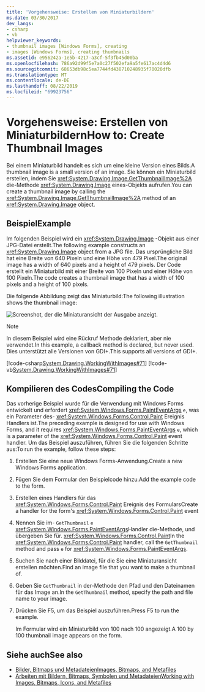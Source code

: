 ```yaml
---
title: 'Vorgehensweise: Erstellen von Miniaturbildern'
ms.date: 03/30/2017
dev_langs:
- csharp
- vb
helpviewer_keywords:
- thumbnail images [Windows Forms], creating
- images [Windows Forms], creating thumbnails
ms.assetid: e956242a-1e5b-4217-a3cf-5f3fb45d00ba
ms.openlocfilehash: 786a92d99f5e7a0c27f502efa9a5fe617ac4d4d6
ms.sourcegitcommit: 68653db98c5ea7744fd438710248935f70020dfb
ms.translationtype: MT
ms.contentlocale: de-DE
ms.lasthandoff: 08/22/2019
ms.locfileid: "69923756"
---
```

# <a name="how-to-create-thumbnail-images"></a><span data-ttu-id="f116f-102">Vorgehensweise: Erstellen von Miniaturbildern</span><span class="sxs-lookup"><span data-stu-id="f116f-102">How to: Create Thumbnail Images</span></span>
<span data-ttu-id="f116f-103">Bei einem Miniaturbild handelt es sich um eine kleine Version eines Bilds.</span><span class="sxs-lookup"><span data-stu-id="f116f-103">A thumbnail image is a small version of an image.</span></span> <span data-ttu-id="f116f-104">Sie können ein Miniaturbild erstellen, indem Sie <xref:System.Drawing.Image.GetThumbnailImage%2A> die-Methode <xref:System.Drawing.Image> eines-Objekts aufrufen.</span><span class="sxs-lookup"><span data-stu-id="f116f-104">You can create a thumbnail image by calling the <xref:System.Drawing.Image.GetThumbnailImage%2A> method of an <xref:System.Drawing.Image> object.</span></span>  
  
## <a name="example"></a><span data-ttu-id="f116f-105">Beispiel</span><span class="sxs-lookup"><span data-stu-id="f116f-105">Example</span></span>  
 <span data-ttu-id="f116f-106">Im folgenden Beispiel wird ein <xref:System.Drawing.Image> -Objekt aus einer JPG-Datei erstellt.</span><span class="sxs-lookup"><span data-stu-id="f116f-106">The following example constructs an <xref:System.Drawing.Image> object from a JPG file.</span></span> <span data-ttu-id="f116f-107">Das ursprüngliche Bild hat eine Breite von 640 Pixeln und eine Höhe von 479 Pixel.</span><span class="sxs-lookup"><span data-stu-id="f116f-107">The original image has a width of 640 pixels and a height of 479 pixels.</span></span> <span data-ttu-id="f116f-108">Der Code erstellt ein Miniaturbild mit einer Breite von 100 Pixeln und einer Höhe von 100 Pixeln.</span><span class="sxs-lookup"><span data-stu-id="f116f-108">The code creates a thumbnail image that has a width of 100 pixels and a height of 100 pixels.</span></span>  
  
 <span data-ttu-id="f116f-109">Die folgende Abbildung zeigt das Miniaturbild:</span><span class="sxs-lookup"><span data-stu-id="f116f-109">The following illustration shows the thumbnail image:</span></span>  
  
 ![Screenshot, der die Miniaturansicht der Ausgabe anzeigt.](./media/how-to-create-thumbnail-images/construct-thumbnail-image.png)  
  
> [!NOTE]
> <span data-ttu-id="f116f-111">In diesem Beispiel wird eine Rückruf Methode deklariert, aber nie verwendet.</span><span class="sxs-lookup"><span data-stu-id="f116f-111">In this example, a callback method is declared, but never used.</span></span> <span data-ttu-id="f116f-112">Dies unterstützt alle Versionen von GDI+.</span><span class="sxs-lookup"><span data-stu-id="f116f-112">This supports all versions of GDI+.</span></span>  
  
 [!code-csharp[System.Drawing.WorkingWithImages#71](~/samples/snippets/csharp/VS_Snippets_Winforms/System.Drawing.WorkingWithImages/CS/Class1.cs#71)]
 [!code-vb[System.Drawing.WorkingWithImages#71](~/samples/snippets/visualbasic/VS_Snippets_Winforms/System.Drawing.WorkingWithImages/VB/Class1.vb#71)]  
  
## <a name="compiling-the-code"></a><span data-ttu-id="f116f-113">Kompilieren des Codes</span><span class="sxs-lookup"><span data-stu-id="f116f-113">Compiling the Code</span></span>  
 <span data-ttu-id="f116f-114">Das vorherige Beispiel wurde für die Verwendung mit Windows Forms entwickelt und erfordert <xref:System.Windows.Forms.PaintEventArgs> `e`, was ein Parameter des- <xref:System.Windows.Forms.Control.Paint> Ereignis Handlers ist.</span><span class="sxs-lookup"><span data-stu-id="f116f-114">The preceding example is designed for use with Windows Forms, and it requires <xref:System.Windows.Forms.PaintEventArgs> `e`, which is a parameter of the <xref:System.Windows.Forms.Control.Paint> event handler.</span></span> <span data-ttu-id="f116f-115">Um das Beispiel auszuführen, führen Sie die folgenden Schritte aus:</span><span class="sxs-lookup"><span data-stu-id="f116f-115">To run the example, follow these steps:</span></span>  
  
1. <span data-ttu-id="f116f-116">Erstellen Sie eine neue Windows Forms-Anwendung.</span><span class="sxs-lookup"><span data-stu-id="f116f-116">Create a new Windows Forms application.</span></span>  
  
2. <span data-ttu-id="f116f-117">Fügen Sie dem Formular den Beispielcode hinzu.</span><span class="sxs-lookup"><span data-stu-id="f116f-117">Add the example code to the form.</span></span>  
  
3. <span data-ttu-id="f116f-118">Erstellen eines Handlers für das <xref:System.Windows.Forms.Control.Paint> Ereignis des Formulars</span><span class="sxs-lookup"><span data-stu-id="f116f-118">Create a handler for the form's <xref:System.Windows.Forms.Control.Paint> event</span></span>  
  
4. <span data-ttu-id="f116f-119">Nennen Sie im- `GetThumbnail` `e` <xref:System.Windows.Forms.PaintEventArgs>Handler die-Methode, und übergeben Sie für. <xref:System.Windows.Forms.Control.Paint></span><span class="sxs-lookup"><span data-stu-id="f116f-119">In the <xref:System.Windows.Forms.Control.Paint> handler, call the `GetThumbnail` method and pass `e` for <xref:System.Windows.Forms.PaintEventArgs>.</span></span>  
  
5. <span data-ttu-id="f116f-120">Suchen Sie nach einer Bilddatei, für die Sie eine Miniaturansicht erstellen möchten.</span><span class="sxs-lookup"><span data-stu-id="f116f-120">Find an image file that you want to make a thumbnail of.</span></span>  
  
6. <span data-ttu-id="f116f-121">Geben Sie `GetThumbnail` in der-Methode den Pfad und den Dateinamen für das Image an.</span><span class="sxs-lookup"><span data-stu-id="f116f-121">In the `GetThumbnail` method, specify the path and file name to your image.</span></span>  
  
7. <span data-ttu-id="f116f-122">Drücken Sie F5, um das Beispiel auszuführen.</span><span class="sxs-lookup"><span data-stu-id="f116f-122">Press F5 to run the example.</span></span>  
  
     <span data-ttu-id="f116f-123">Im Formular wird ein Miniaturbild von 100 nach 100 angezeigt.</span><span class="sxs-lookup"><span data-stu-id="f116f-123">A 100 by 100 thumbnail image appears on the form.</span></span>  
  
## <a name="see-also"></a><span data-ttu-id="f116f-124">Siehe auch</span><span class="sxs-lookup"><span data-stu-id="f116f-124">See also</span></span>

- [<span data-ttu-id="f116f-125">Bilder, Bitmaps und Metadateien</span><span class="sxs-lookup"><span data-stu-id="f116f-125">Images, Bitmaps, and Metafiles</span></span>](images-bitmaps-and-metafiles.md)
- [<span data-ttu-id="f116f-126">Arbeiten mit Bildern, Bitmaps, Symbolen und Metadateien</span><span class="sxs-lookup"><span data-stu-id="f116f-126">Working with Images, Bitmaps, Icons, and Metafiles</span></span>](working-with-images-bitmaps-icons-and-metafiles.md)

